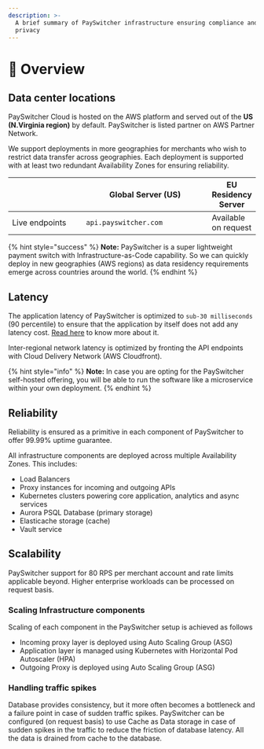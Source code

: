 ```yaml
---
description: >-
  A brief summary of PaySwitcher infrastructure ensuring compliance and data
  privacy
---
```


# 🔏 Overview

## Data center locations <a href="#docs-internal-guid-959e0903-7fff-fc13-1542-001b2640a715" id="docs-internal-guid-959e0903-7fff-fc13-1542-001b2640a715"></a>

PaySwitcher Cloud is hosted on the AWS platform and served out of the **US (N.Virginia region)** by default. PaySwitcher is listed partner on AWS Partner Network.

We support deployments in more geographies for merchants who wish to restrict data transfer across geographies. Each deployment is supported with at least two redundant Availability Zones for ensuring reliability.

<table><thead><tr><th width="180"></th><th width="304">Global Server (US)</th><th>EU Residency Server</th></tr></thead><tbody><tr><td>Live endpoints</td><td><code>api.payswitcher.com</code></td><td>Available on request</td></tr></tbody></table>

{% hint style="success" %}
**Note:** PaySwitcher is a super lightweight payment switch with Infrastructure-as-Code capability. So we can quickly deploy in new geographies (AWS regions) as data residency requirements emerge across countries around the world.
{% endhint %}

## Latency

The application latency of PaySwitcher is optimized to `sub-30 milliseconds` (90 percentile) to ensure that the application by itself does not add any latency cost. [Read here](https://docs.payswitcher.com/learn-more/payswitcher-architecture/a-payments-switch-with-virtually-zero-overhead) to know more about it.

Inter-regional network latency is optimized by fronting the API endpoints with Cloud Delivery Network (AWS Cloudfront).

{% hint style="info" %}
**Note:** In case you are opting for the PaySwitcher self-hosted offering, you will be able to run the software like a microservice within your own deployment.
{% endhint %}

## Reliability

Reliability is ensured as a primitive in each component of PaySwitcher to offer 99.99% uptime guarantee.

All infrastructure components are deployed across multiple Availability Zones. This includes:

* Load Balancers
* Proxy instances for incoming and outgoing APIs
* Kubernetes clusters powering core application, analytics and async services
* Aurora PSQL Database (primary storage)
* Elasticache storage (cache)
* Vault service

## Scalability

PaySwitcher support for 80 RPS per merchant account and rate limits applicable beyond. Higher enterprise workloads can be processed on request basis.

### Scaling Infrastructure components

Scaling of each component in the PaySwitcher setup is achieved as follows

* Incoming proxy layer is deployed using Auto Scaling Group (ASG)
* Application layer is managed using Kubernetes with Horizontal Pod Autoscaler (HPA)
* Outgoing Proxy is deployed using Auto Scaling Group (ASG)

### Handling traffic spikes

Database provides consistency, but it more often becomes a bottleneck and a failure point in case of sudden traffic spikes. PaySwitcher can be configured (on request basis) to use Cache as Data storage in case of sudden spikes in the traffic to reduce the friction of database latency. All the data is drained from cache to the database.
